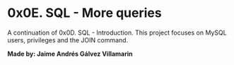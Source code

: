 # 0x0E. SQL - More queries

A continuation of 0x0D. SQL - Introduction. This project focuses on MySQL users, privileges and the JOIN command.

**Made by: Jaime Andrés Gálvez Villamarin**
